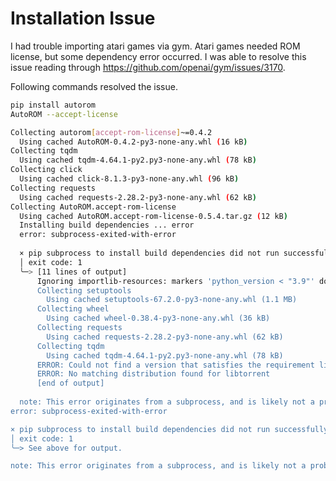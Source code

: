 # Installation Issue

I had trouble importing atari games via gym.
Atari games needed ROM license, but some dependency error occurred.
I was able to resolve this issue reading through https://github.com/openai/gym/issues/3170.

Following commands resolved the issue.

```bash
pip install autorom
AutoROM --accept-license
```

```bash
Collecting autorom[accept-rom-license]~=0.4.2
  Using cached AutoROM-0.4.2-py3-none-any.whl (16 kB)
Collecting tqdm
  Using cached tqdm-4.64.1-py2.py3-none-any.whl (78 kB)
Collecting click
  Using cached click-8.1.3-py3-none-any.whl (96 kB)
Collecting requests
  Using cached requests-2.28.2-py3-none-any.whl (62 kB)
Collecting AutoROM.accept-rom-license
  Using cached AutoROM.accept-rom-license-0.5.4.tar.gz (12 kB)
  Installing build dependencies ... error
  error: subprocess-exited-with-error
  
  × pip subprocess to install build dependencies did not run successfully.
  │ exit code: 1
  ╰─> [11 lines of output]
      Ignoring importlib-resources: markers 'python_version < "3.9"' don't match your environment
      Collecting setuptools
        Using cached setuptools-67.2.0-py3-none-any.whl (1.1 MB)
      Collecting wheel
        Using cached wheel-0.38.4-py3-none-any.whl (36 kB)
      Collecting requests
        Using cached requests-2.28.2-py3-none-any.whl (62 kB)
      Collecting tqdm
        Using cached tqdm-4.64.1-py2.py3-none-any.whl (78 kB)
      ERROR: Could not find a version that satisfies the requirement libtorrent (from versions: none)
      ERROR: No matching distribution found for libtorrent
      [end of output]
  
  note: This error originates from a subprocess, and is likely not a problem with pip.
error: subprocess-exited-with-error

× pip subprocess to install build dependencies did not run successfully.
│ exit code: 1
╰─> See above for output.

note: This error originates from a subprocess, and is likely not a problem with pip.
```